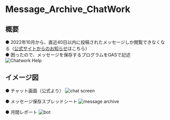 # Message_Archive_ChatWork
## 概要
● 2022年10月から、直近40日以内に投稿されたメッセージしか閲覧できなくなる（[公式サイトからのお知らせ](https://help.chatwork.com/hc/ja/articles/9319851372185-2022-09-06-%E3%83%95%E3%83%AA%E3%83%BC%E3%83%97%E3%83%A9%E3%83%B3-%E3%82%B0%E3%83%AB%E3%83%BC%E3%83%97%E3%83%81%E3%83%A3%E3%83%83%E3%83%88%E3%81%AE%E5%88%A9%E7%94%A8%E4%B8%8A%E9%99%90%E6%95%B0%E6%92%A4%E5%BB%83%E3%81%AE%E3%81%8A%E7%9F%A5%E3%82%89%E3%81%9B)はこちら）<br>
● 困ったので、メッセージを保存するプログラムをGASで記述
![Chatwork Help](https://user-images.githubusercontent.com/94417526/191033148-53c19bce-5c56-4f1c-ab29-40f58a7e8f32.png)



## イメージ図
● チャット画面（公式より）
![chat screen](https://user-images.githubusercontent.com/94417526/191038005-47a06148-0a6f-4e49-96b6-8d3e68fd6b2f.png)

● メッセージ保存スプレッドシート
![message archive](https://user-images.githubusercontent.com/94417526/191037163-caed5a18-5a2b-41a4-86ca-f5a7a1f8813a.png)

● 月間レポート
![bot](https://user-images.githubusercontent.com/94417526/191169564-f7f1efa2-8fee-490f-ac01-3a1ba3ce3f87.png)
